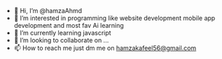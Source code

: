 - 👋 Hi, I’m @hamzaAhmd
- 👀 I’m interested in programming like website development mobile app development and most fav Ai learning
- 🌱 I’m currently learning javascript
- 💞️ I’m looking to collaborate on ...
- 📫 How to reach me just dm me on hamzakafeel56@gmail.com


<!---
hamzaAhmd/hamzaAhmd is a ✨ special ✨ repository because its `README.md` (this file) appears on your GitHub profile.
You can click the Preview link to take a look at your changes.
--->
